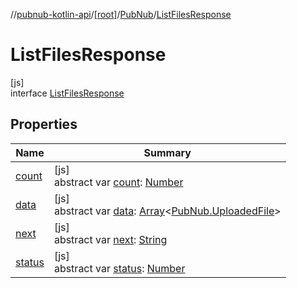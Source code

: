 //[pubnub-kotlin-api](../../../../index.md)/[[root]](../../index.md)/[PubNub](../index.md)/[ListFilesResponse](index.md)

# ListFilesResponse

[js]\
interface [ListFilesResponse](index.md)

## Properties

| Name | Summary |
|---|---|
| [count](count.md) | [js]<br>abstract var [count](count.md): [Number](https://kotlinlang.org/api/core/kotlin-stdlib/kotlin/-number/index.html) |
| [data](data.md) | [js]<br>abstract var [data](data.md): [Array](https://kotlinlang.org/api/core/kotlin-stdlib/kotlin/-array/index.html)&lt;[PubNub.UploadedFile](../-uploaded-file/index.md)&gt; |
| [next](next.md) | [js]<br>abstract var [next](next.md): [String](https://kotlinlang.org/api/core/kotlin-stdlib/kotlin/-string/index.html) |
| [status](status.md) | [js]<br>abstract var [status](status.md): [Number](https://kotlinlang.org/api/core/kotlin-stdlib/kotlin/-number/index.html) |
